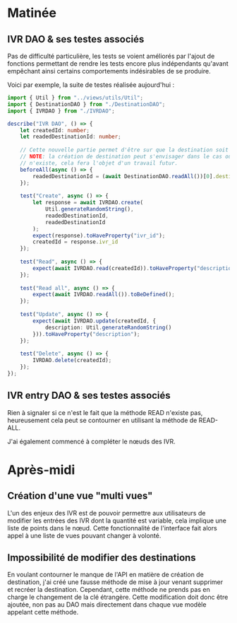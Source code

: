 # Matinée

## IVR DAO & ses testes associés

Pas de difficulté particulière, les tests se voient améliorés par l'ajout de fonctions permettant de rendre les tests encore plus indépendants qu'avant empêchant ainsi certains comportements indésirables de se produire.

Voici par exemple, la suite de testes réalisée aujourd'hui :

```ts
import { Util } from "../views/utils/Util";
import { DestinationDAO } from "./DestinationDAO";
import { IVRDAO } from "./IVRDAO";

describe("IVR DAO", () => {
    let createdId: number;
    let readedDestinationId: number;
	
	// Cette nouvelle partie permet d'être sur que la destination soit bonne
	// NOTE: la création de destination peut s'envisager dans le cas ou aucune destination
	// n'existe, cela fera l'objet d'un travail futur.
    beforeAll(async () => {
        readedDestinationId = (await DestinationDAO.readAll())[0].destination_id;
    });
    
    test("Create", async () => {
        let response = await IVRDAO.create(
	        Util.generateRandomString(),
	        readedDestinationId,
			readedDestinationId
		);
        expect(response).toHaveProperty("ivr_id");
        createdId = response.ivr_id
    });
    
    test("Read", async () => {
        expect(await IVRDAO.read(createdId)).toHaveProperty("description");
    });
    
    test("Read all", async () => {
        expect(await IVRDAO.readAll()).toBeDefined();
    });
    
    test("Update", async () => {
        expect(await IVRDAO.update(createdId, {
            description: Util.generateRandomString()
        })).toHaveProperty("description");
    });
    
    test("Delete", async () => {
        IVRDAO.delete(createdId);
    });
});
```

## IVR entry DAO & ses testes associés

Rien à signaler si ce n'est le fait que la méthode READ n'existe pas, heureusement cela peut se contourner en utilisant la méthode de READ-ALL.

J'ai également commencé à compléter le nœuds des IVR.

# Après-midi

## Création d'une vue "multi vues"

L'un des enjeux des  IVR est de pouvoir permettre aux utilisateurs de modifier les entrées des IVR dont la quantité est variable, cela implique une liste de points dans le nœud. Cette fonctionnalité de l'interface fait alors appel à une liste de vues pouvant changer à volonté.

## Impossibilité de modifier des destinations

En voulant contourner le manque de l'API en matière de création de destination, j'ai créé une fausse méthode de mise à jour venant supprimer et recréer la destination. Cependant, cette méthode ne prends pas en charge le changement de la clé étrangère. Cette modification doit donc être ajoutée, non pas au DAO mais directement dans chaque vue modèle appelant cette méthode.